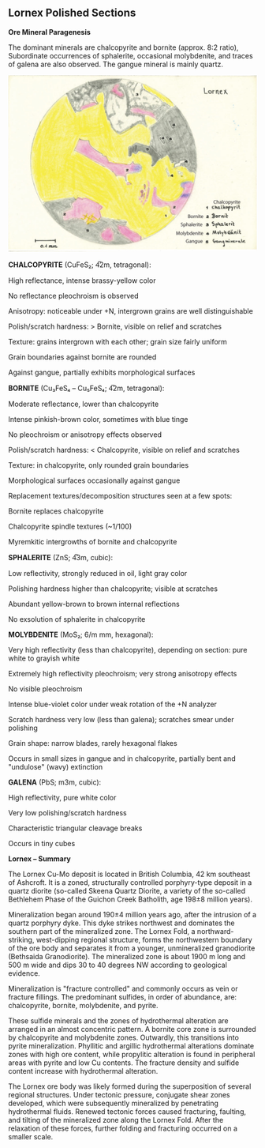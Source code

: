 ## Lornex Polished Sections

**Ore Mineral Paragenesis**

The dominant minerals are chalcopyrite and bornite (approx. 8:2 ratio),
Subordinate occurrences of sphalerite, occasional molybdenite, and traces of galena are also observed.
The gangue mineral is mainly quartz.

![25 Lornex](https://github.com/DinaKlim/OD_RL_notes/blob/main/RL_notes/25_Lornex/25%20Lornex.jpg)

**CHALCOPYRITE** (CuFeS₂; 4̅2m, tetragonal):

High reflectance, intense brassy-yellow color

No reflectance pleochroism is observed

Anisotropy: noticeable under +N, intergrown grains are well distinguishable

Polish/scratch hardness: > Bornite, visible on relief and scratches

Texture: grains intergrown with each other; grain size fairly uniform

Grain boundaries against bornite are rounded

Against gangue, partially exhibits morphological surfaces

**BORNITE** (Cu₃FeS₄ – Cu₅FeS₄; 4̅2m, tetragonal):

Moderate reflectance, lower than chalcopyrite

Intense pinkish-brown color, sometimes with blue tinge

No pleochroism or anisotropy effects observed

Polish/scratch hardness: < Chalcopyrite, visible on relief and scratches

Texture: in chalcopyrite, only rounded grain boundaries

Morphological surfaces occasionally against gangue

Replacement textures/decomposition structures seen at a few spots:

Bornite replaces chalcopyrite

Chalcopyrite spindle textures (~1/100)

Myremkitic intergrowths of bornite and chalcopyrite

**SPHALERITE** (ZnS; 4̅3m, cubic):

Low reflectivity, strongly reduced in oil, light gray color

Polishing hardness higher than chalcopyrite; visible at scratches

Abundant yellow-brown to brown internal reflections

No exsolution of sphalerite in chalcopyrite

**MOLYBDENITE** (MoS₂; 6/m mm, hexagonal):

Very high reflectivity (less than chalcopyrite), depending on section: pure white to grayish white

Extremely high reflectivity pleochroism; very strong anisotropy effects

No visible pleochroism

Intense blue-violet color under weak rotation of the +N analyzer

Scratch hardness very low (less than galena); scratches smear under polishing

Grain shape: narrow blades, rarely hexagonal flakes

Occurs in small sizes in gangue and in chalcopyrite, partially bent and "undulose" (wavy) extinction

**GALENA** (PbS; m3m, cubic):

High reflectivity, pure white color

Very low polishing/scratch hardness

Characteristic triangular cleavage breaks

Occurs in tiny cubes

**Lornex – Summary**

The Lornex Cu-Mo deposit is located in British Columbia, 42 km southeast of Ashcroft. It is a zoned, structurally controlled porphyry-type deposit in a quartz diorite (so-called Skeena Quartz Diorite, a variety of the so-called Bethlehem Phase of the Guichon Creek Batholith, age 198±8 million years).

Mineralization began around 190±4 million years ago, after the intrusion of a quartz porphyry dyke. This dyke strikes northwest and dominates the southern part of the mineralized zone. The Lornex Fold, a northward-striking, west-dipping regional structure, forms the northwestern boundary of the ore body and separates it from a younger, unmineralized granodiorite (Bethsaida Granodiorite). The mineralized zone is about 1900 m long and 500 m wide and dips 30 to 40 degrees NW according to geological evidence.

Mineralization is "fracture controlled" and commonly occurs as vein or fracture fillings.
The predominant sulfides, in order of abundance, are:
chalcopyrite, bornite, molybdenite, and pyrite.

These sulfide minerals and the zones of hydrothermal alteration are arranged in an almost concentric pattern. A bornite core zone is surrounded by chalcopyrite and molybdenite zones. Outwardly, this transitions into pyrite mineralization.
Phyllitic and argillic hydrothermal alterations dominate zones with high ore content, while propylitic alteration is found in peripheral areas with pyrite and low Cu contents. The fracture density and sulfide content increase with hydrothermal alteration.

The Lornex ore body was likely formed during the superposition of several regional structures. Under tectonic pressure, conjugate shear zones developed, which were subsequently mineralized by penetrating hydrothermal fluids.
Renewed tectonic forces caused fracturing, faulting, and tilting of the mineralized zone along the Lornex Fold.
After the relaxation of these forces, further folding and fracturing occurred on a smaller scale.

